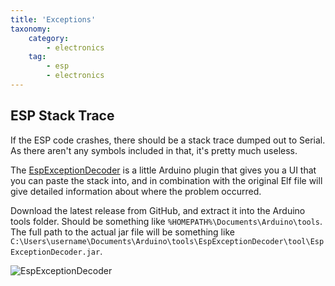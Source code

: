 ```yaml
---
title: 'Exceptions'
taxonomy:
    category:
        - electronics
    tag:
        - esp
        - electronics
---
```


## ESP Stack Trace
If the ESP code crashes, there should be a stack trace dumped out to Serial. As there aren't any symbols included in that, it's pretty much useless.

The [EspExceptionDecoder](https://github.com/me-no-dev/EspExceptionDecoder) is a little Arduino plugin that gives you a UI that you can paste the stack into, and in combination with the original Elf file will give detailed information about where the problem occurred.

Download the latest release from GitHub, and extract it into the Arduino tools folder. Should be something like `%HOMEPATH%\Documents\Arduino\tools`. The full path to the actual jar file will be something like `C:\Users\username\Documents\Arduino\tools\EspExceptionDecoder\tool\EspExceptionDecoder.jar`.

![EspExceptionDecoder](esp32-exception.png)